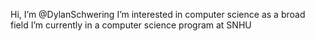 Hi, I’m @DylanSchwering
I’m interested in computer science as a broad field
I’m currently in a computer science program at SNHU

